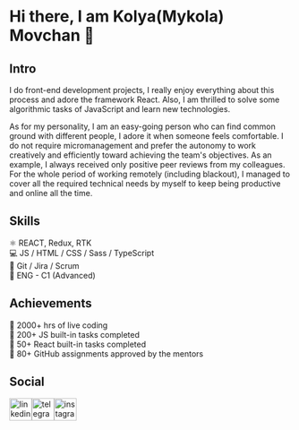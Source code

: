 # Hi there, I am Kolya(Mykola) Movchan 👋

## Intro
I do front-end development projects, I really enjoy everything about this process and adore the framework React. Also, I am thrilled to solve some algorithmic tasks of JavaScript and learn new technologies.

As for my personality, I am an easy-going person who can find common ground with different people, I adore it when someone feels comfortable. I do not require micromanagement and prefer the autonomy to work creatively and efficiently toward achieving the team's objectives. As an example, I always received only positive peer reviews from my colleagues. For the whole period of working remotely (including blackout), I managed to cover all the required technical needs by myself to keep being productive and online all the time.

## Skills
:atom_symbol: REACT, Redux, RTK <br>
:computer: JS / HTML / CSS / Sass / TypeScript <br>
:handshake: Git / Jira / Scrum <br>
:england:	ENG - C1 (Advanced) <br>

## Achievements
🚀 2000+ hrs of live coding <br>
🚀 200+ JS built-in tasks completed <br>
🚀 50+ React built-in tasks completed <br>
🚀 80+ GitHub assignments approved by the mentors <br>


## Social
[<img src='https://blog.waalaxy.com/wp-content/uploads/2021/01/LinkedIn-Symbole.png' alt='linkedin' height='40'>](https://www.linkedin.com/in/klmovchan/)[<img src='https://upload.wikimedia.org/wikipedia/commons/thumb/8/82/Telegram_logo.svg/2048px-Telegram_logo.svg.png' alt='telegram' height='40'>](https://t.me/klmovchan)[<img src='[https://clipart-library.com/images_k/instagram-png-transparent/instagram-png-transparent-1.png](https://w7.pngwing.com/pngs/477/609/png-transparent-logo-computer-icons-instagram-logo-instagram-logo-miscellaneous-text-trademark.png)https://w7.pngwing.com/pngs/477/609/png-transparent-logo-computer-icons-instagram-logo-instagram-logo-miscellaneous-text-trademark.png' alt='instagram' height='40'>](https://tinyurl.com/inst-klmovchan)

